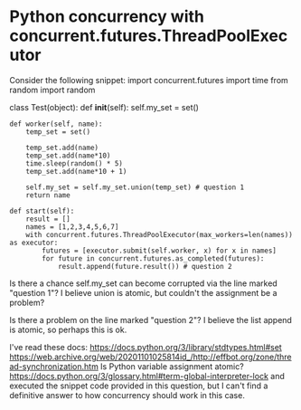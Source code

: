 
# Python concurrency with concurrent.futures.ThreadPoolExecutor

Consider the following snippet:
import concurrent.futures
import time
from random import random

class Test(object):
    def __init__(self):
        self.my_set = set()

    def worker(self, name):
        temp_set = set()

        temp_set.add(name)
        temp_set.add(name*10)
        time.sleep(random() * 5)
        temp_set.add(name*10 + 1)

        self.my_set = self.my_set.union(temp_set) # question 1
        return name

    def start(self):
        result = []
        names = [1,2,3,4,5,6,7]
        with concurrent.futures.ThreadPoolExecutor(max_workers=len(names)) as executor:
            futures = [executor.submit(self.worker, x) for x in names]
            for future in concurrent.futures.as_completed(futures):
                result.append(future.result()) # question 2


Is there a chance self.my_set can become corrupted via the line marked "question 1"? I believe union is atomic, but couldn't the assignment be a problem?

Is there a problem on the line marked "question 2"? I believe the list append is atomic, so perhaps this is ok.


I've read these docs:
https://docs.python.org/3/library/stdtypes.html#set
https://web.archive.org/web/20201101025814id_/http://effbot.org/zone/thread-synchronization.htm
Is Python variable assignment atomic?
https://docs.python.org/3/glossary.html#term-global-interpreter-lock
and executed the snippet code provided in this question, but I can't find a definitive answer to how concurrency should work in this case.

        